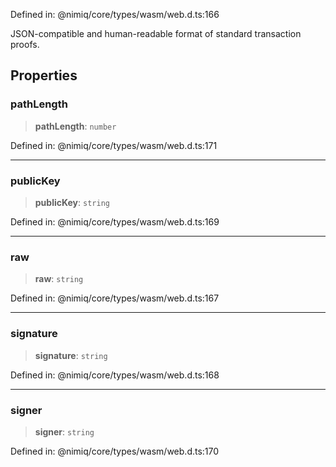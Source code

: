 Defined in: @nimiq/core/types/wasm/web.d.ts:166

JSON-compatible and human-readable format of standard transaction proofs.

## Properties

### pathLength

> **pathLength**: `number`

Defined in: @nimiq/core/types/wasm/web.d.ts:171

***

### publicKey

> **publicKey**: `string`

Defined in: @nimiq/core/types/wasm/web.d.ts:169

***

### raw

> **raw**: `string`

Defined in: @nimiq/core/types/wasm/web.d.ts:167

***

### signature

> **signature**: `string`

Defined in: @nimiq/core/types/wasm/web.d.ts:168

***

### signer

> **signer**: `string`

Defined in: @nimiq/core/types/wasm/web.d.ts:170
